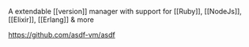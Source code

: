 A extendable [[version]]  manager with support for [[Ruby]], [[NodeJs]], [[Elixir]], [[Erlang]] & more

https://github.com/asdf-vm/asdf